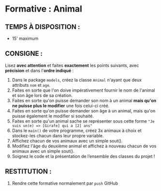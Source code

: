 # Formative : Animal
## TEMPS À DISPOSITION :
- 15' maximum

## CONSIGNE :
Lisez **avec attention** et faites **exactement** les points suivants, avec **précision** et dans l'**ordre indiqué** :
1. Dans le package `models`, créez la classe `Animal` n'ayant que deux attributs `nom` et `age`.
2. Faites en sorte que l'on doive impérativement fournir le nom de l'animal et son âge lors de sa création.
3. Faites en sorte qu'on puisse demander son nom à un animal **mais qu'on ne puisse plus le modifier** une fois celui-ci créé.
4. Faites en sorte qu'on puisse demander son âge à un animal, mais qu'on puisse également le modifier si souhaité.
5. Faites en sorte qu'un animal sache se représenter sous cette forme `"Je suis un(e) => [Girafe] qui a [2] ans"`
6. Dans le `main()` de votre programme, créez 3x animaux à choix et stockez-les chacun dans leur propre variable.
7. Affichez chacun de vos animaux avec un simple sout().
8. Modifiez l'âge du deuxième animal et affichez à nouveau chacun de vos animaux avec un simple sout().
9. Soignez le code et la présentation de l’ensemble des classes du projet !

## RESTITUTION :
1. Rendre cette formative normalement par `push` GitHub
